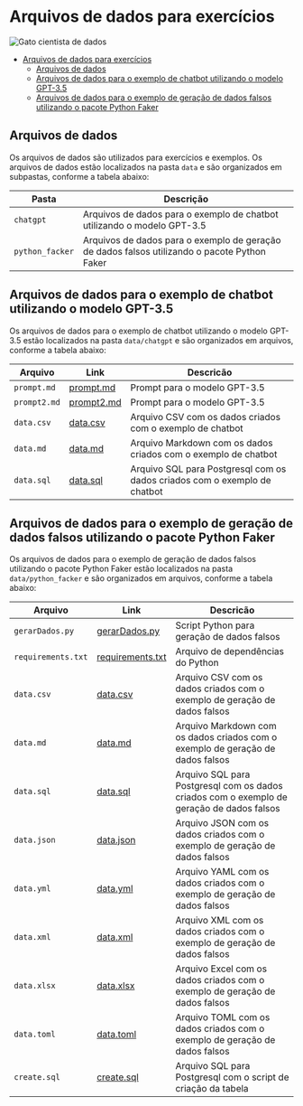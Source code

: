 # Arquivos de dados para exercícios

![Gato cientista de dados](../static/img/gpt/cat_data_scientist1.jpg)

- [Arquivos de dados para exercícios](#arquivos-de-dados-para-exercícios)
  - [Arquivos de dados](#arquivos-de-dados)
  - [Arquivos de dados para o exemplo de chatbot utilizando o modelo GPT-3.5](#arquivos-de-dados-para-o-exemplo-de-chatbot-utilizando-o-modelo-gpt-35)
  - [Arquivos de dados para o exemplo de geração de dados falsos utilizando o pacote Python Faker](#arquivos-de-dados-para-o-exemplo-de-geração-de-dados-falsos-utilizando-o-pacote-python-faker)

## Arquivos de dados

Os arquivos de dados são utilizados para exercícios e exemplos. Os arquivos de dados estão localizados na pasta `data` e são organizados em subpastas, conforme a tabela abaixo:

| Pasta | Descrição |
| ----- | --------- |
| `chatgpt` | Arquivos de dados para o exemplo de chatbot utilizando o modelo GPT-3.5 |
| `python_facker` | Arquivos de dados para o exemplo de geração de dados falsos utilizando o pacote Python Faker |

## Arquivos de dados para o exemplo de chatbot utilizando o modelo GPT-3.5

Os arquivos de dados para o exemplo de chatbot utilizando o modelo GPT-3.5 estão localizados na pasta `data/chatgpt` e são organizados em arquivos, conforme a tabela abaixo:

| Arquivo | Link | Descricão |
| ------- | --------- | --------- |
| `prompt.md` | [prompt.md](chatgpt/prompt.md) | Prompt para o modelo GPT-3.5 |
| `prompt2.md` | [prompt2.md](chatgpt/prompt2.md) | Prompt para o modelo GPT-3.5 |	
| `data.csv` | [data.csv](chatgpt/data.csv) | Arquivo CSV com os dados criados com o exemplo de chatbot |
| `data.md` | [data.md](chatgpt/data.md) | Arquivo Markdown com os dados criados com o exemplo de chatbot |
| `data.sql` | [data.sql](chatgpt/data.sql) | Arquivo SQL para Postgresql com os dados criados com o exemplo de chatbot |

## Arquivos de dados para o exemplo de geração de dados falsos utilizando o pacote Python Faker

Os arquivos de dados para o exemplo de geração de dados falsos utilizando o pacote Python Faker estão localizados na pasta `data/python_facker` e são organizados em arquivos, conforme a tabela abaixo:

| Arquivo | Link | Descricão |
| ------- | --------- | --------- |
| `gerarDados.py` | [gerarDados.py](python_faker/gerarDados.py) | Script Python para geração de dados falsos |[label](python_facker/gerarDados.py)
| `requirements.txt` | [requirements.txt](python_faker/requirements.txt) | Arquivo de dependências do Python |
| `data.csv` | [data.csv](python_faker/data.csv) | Arquivo CSV com os dados criados com o exemplo de geração de dados falsos |
| `data.md` | [data.md](python_faker/data.md) | Arquivo Markdown com os dados criados com o exemplo de geração de dados falsos |
| `data.sql` | [data.sql](python_faker/data.sql) | Arquivo SQL para Postgresql com os dados criados com o exemplo de geração de dados falsos |
| `data.json` | [data.json](python_faker/data.json) | Arquivo JSON com os dados criados com o exemplo de geração de dados falsos |
| `data.yml` | [data.yml](python_faker/data.yml) | Arquivo YAML com os dados criados com o exemplo de geração de dados falsos |
| `data.xml` | [data.xml](python_faker/data.xml) | Arquivo XML com os dados criados com o exemplo de geração de dados falsos |
| `data.xlsx` | [data.xlsx](python_faker/data.xlsx) | Arquivo Excel com os dados criados com o exemplo de geração de dados falsos |
| `data.toml` | [data.toml](python_faker/data.toml) | Arquivo TOML com os dados criados com o exemplo de geração de dados falsos |
| `create.sql` | [create.sql](python_faker/create.sql) | Arquivo SQL para Postgresql com o script de criação da tabela |

